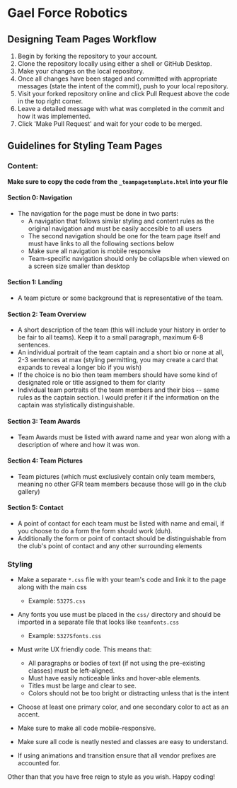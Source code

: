 # Gael Force Robotics
## Designing Team Pages Workflow
1. Begin by forking the repository to your account.
2. Clone the repository locally using either a shell or GitHub Desktop.
3. Make your changes on the local repository.
4. Once all changes have been staged and committed with appropriate messages (state the intent of the commit), push to your local repository.
5. Visit your forked repository online and click Pull Request above the code in the top right corner.
6. Leave a detailed message with what was completed in the commit and how it was implemented.
7. Click 'Make Pull Request' and wait for your code to be merged.

## Guidelines for Styling Team Pages
### Content:
**Make sure to copy the code from the `_teampagetemplate.html` into your file**
#### Section 0: Navigation
* The navigation for the page must be done in two parts:
    * A navigation that follows similar styling and content rules as the original navigation and must be easily accesible to all users
    * The second navigation should be one for the team page itself and must have links to all the following sections below
    * Make sure all navigation is mobile responsive
    * Team-specific navigation should only be collapsible when viewed on a screen size smaller than desktop
#### Section 1: Landing
* A team picture or some background that is representative of the team.

#### Section 2: Team Overview
* A short description of the team (this will include your history in order to be fair to all teams). Keep it to a small paragraph, maximum 6-8 sentences.
* An individual portrait of the team captain and a short bio or none at all, 2-3 sentences at max (styling permitting, you may create a card that expands to reveal a longer bio if you wish)
* If the choice is no bio then team members should have some kind of designated role or title assigned to them for clarity
* Individual team portraits of the team members and their bios -- same rules as the captain section. I would prefer it if the information on the captain was stylistically distinguishable.

#### Section 3: Team Awards
* Team Awards must be listed with award name and year won along with a description of where and how it was won.

#### Section 4: Team Pictures
* Team pictures (which must exclusively contain only team members, meaning no other GFR team members because those will go in the club gallery)

#### Section 5: Contact
* A point of contact for each team must be listed with name and email, if you choose to do a form the form should work (duh).
* Additionally the form or point of contact should be distinguishable from the club's point of contact and any other surrounding elements

### Styling
* Make a separate `*.css` file with your team's code and link it to the page along with the main css
    * Example: `5327S.css`
* Any fonts you use must be placed in the `css/` directory and should be imported in a separate file that looks like `teamfonts.css`
    * Example: `5327Sfonts.css`
* Must write UX friendly code. This means that:
    * All paragraphs or bodies of text (if not using the pre-existing classes) must be left-aligned.
    * Must have easily noticeable links and hover-able elements.
    * Titles must be large and clear to see.
    * Colors should not be too bright or distracting unless that is the intent

* Choose at least one primary color, and one secondary color to act as an accent.
* Make sure to make all code mobile-responsive.
* Make sure all code is neatly nested and classes are easy to understand.
* If using animations and transition ensure that all vendor prefixes are accounted for.

Other than that you have free reign to style as you wish. Happy coding!
